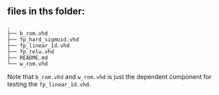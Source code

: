 
## files in ths folder:

```
.
├── b_rom.vhd
├── fp_hard_sigmoid.vhd
├── fp_linear_1d.vhd
├── fp_relu.vhd
├── README.md
└── w_rom.vhd
```
Note that `b_rom.vhd` and `w_rom.vhd` is just the dependent component for testing the `fp_linear_1d.vhd`.